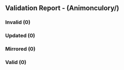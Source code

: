 ## Validation Report -  (Animonculory/)


### Invalid (0)
### Updated (0)
### Mirrored (0)
### Valid (0)
